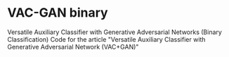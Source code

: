 # VAC-GAN binary
Versatile Auxiliary Classifier with Generative Adversarial Networks (Binary Classification)
Code for the article "Versatile Auxiliary Classifier with Generative Adversarial Network (VAC+GAN)"
